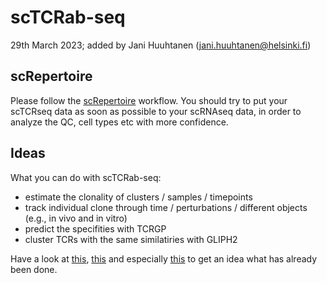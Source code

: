 # scTCRab-seq

29th March 2023; added by Jani Huuhtanen (jani.huuhtanen@helsinki.fi)

## scRepertoire
Please follow the [scRepertoire](https://github.com/ncborcherding/scRepertoire) workflow. You should try to put your scTCRseq data as soon as possible to your scRNAseq data, in order to analyze the QC, cell types etc with more confidence. 

## Ideas

What you can do with scTCRab-seq:

* estimate the clonality of clusters / samples / timepoints
* track individual clone through time / perturbations / different objects (e.g., in vivo and in vitro)
* predict the specifities with TCRGP
* cluster TCRs with the same similatiries with GLIPH2

Have a look at [this](https://www.nature.com/articles/s41467-022-33720-z), [this](https://www.nature.com/articles/s41467-022-29173-z) and especially [this](https://www.google.com/search?q=huuhtanen+lag3+jci&oq=huuhtanen+lag3+jci&aqs=chrome..69i57.2700j0j1&sourceid=chrome&ie=UTF-8) to get an idea what has already been done. 
